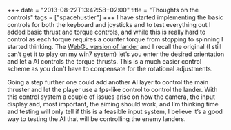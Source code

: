 +++
date = "2013-08-22T13:42:58+02:00"
title = "Thoughts on the controls"
tags = ["spacehustler"]
+++
I have started implementing the basic controls for both the keyboard and joysticks
and to test everything out I added basic thrust and torque controls, and while this
is really hard to control as each torque requires a counter torque from stopping
to spinning I started thinking. The [WebGL version of lander](http://lanael.free.fr/webgl/hopper.html) and I recall the original
(I still can’t get it to play on my win7 system) let’s you enter the desired orientation
and let a AI controls the torque thrusts. This is a much easier control scheme as you don’t
have to compensate for the rotational adjustments.

Going a step further one could add another AI layer to control the main thruster and let the player use a fps-like control to control the lander. With this control system a couple of issues arise on how the camera, the input display and, most important, the aiming should work, and I’m thinking time and testing will only tell if this is a feasible input system, I believe it’s a good way to testing the AI that will be controlling the enemy landers.
